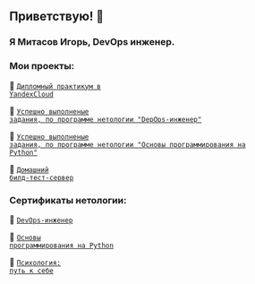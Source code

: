## Приветствую! 👋

### Я Митасов Игорь, DevOps инженер.

### Мои проекты:

:link: <code>[Дипломный практикум в YandexCloud](https://github.com/PremiumQQ/DevOps_diplom)</code>

:link: <code>[Успешно выполненые задания, по программе нетологии "DepOps-инженер"](https://github.com/PremiumQQ/DevOps_netology)</code>

:link: <code>[Успешно выполненые задания, по программе нетологии "Основы программирования на Python"](https://github.com/PremiumQQ/PythonNetology)</code>

:link: <code>[Домашний билд-тест-сервер](https://github.com/PremiumQQ/Home_build_test_server)</code>

### Сертификаты нетологии:

:link: <code>[DevOps-инженер](https://drive.google.com/file/d/1L5dZsqIpSdE2Nw7dAOv09rGKISFza2xM/view)</code>

:link: <code>[Основы программирования на Python](https://drive.google.com/file/d/1De44XPKAbp6kqqot6L-JIWZ8-fQvN_zv/view)</code>

:link: <code>[Психология: путь к себе](https://drive.google.com/file/d/1M0DH7X_HBmci0kEZHS1j-eAHQxMPgjeW/view)</code>
